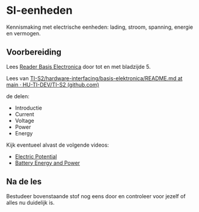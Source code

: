 # SI-eenheden

Kennismaking met electrische eenheden: lading, stroom, spanning, energie en vermogen.

## Voorbereiding

Lees [Reader Basis Electronica](https://github.com/HU-TI-DEV/TI-S2/blob/main/hardware-interfacing/pdfs/reader-basis-electronica.pdf) door tot en met bladzijde 5.

Lees van
[TI-S2/hardware-interfacing/basis-elektronica/README.md at main · HU-TI-DEV/TI-S2 (github.com)](https://github.com/HU-TI-DEV/TI-S2/blob/main/hardware-interfacing/basis-elektronica/README.md#basis-elektronica)

de delen:

- Introductie
- Current
- Voltage
- Power
- Energy

Kijk eventueel alvast de volgende videos:

- [Electric Potential](https://www.youtube.com/watch?v=-Rb9guSEeVE&list=PLkyBCj4JhHt9dIWsO7GaTU149BkIFbo5y&index=3)
- [Battery Energy and Power](https://www.youtube.com/watch?v=u4FpbaMW5sk&list=PLkyBCj4JhHt9dIWsO7GaTU149BkIFbo5y&index=4)

## Na de les

Bestudeer bovenstaande stof nog eens door en controleer voor jezelf of alles nu duidelijk is.

